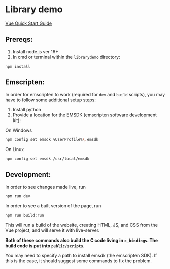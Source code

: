 # Library demo

[Vue Quick Start Guide](https://vuejs.org/guide/quick-start.html#creating-a-vue-application)

## Prereqs:

1. Install node.js ver 16+
2. In cmd or terminal within the `librarydemo` directory:
```sh
npm install
```

## Emscripten:
In order for emscripten to work (required for `dev` and `build` scripts), you may have to follow some additional setup steps:

1. Install python
2. Provide a location for the EMSDK (emscripten software development kit):

On Windows
```sh
npm config set emsdk %UserProfile%\.emsdk
```
On Linux
```sh
npm config set emsdk /usr/local/emsdk
```

## Development:

In order to see changes made live, run
```sh
npm run dev
```

In order to see a built version of the page, run
```sh
npm run build:run
```
This will run a build of the website, creating HTML, JS, and CSS from the Vue project, and will serve it with live-server.


**Both of these commands also build the C code living in `c_bindings`. The build code is put into `public/scripts`.**

You may need to specify a path to install emsdk (the emscripten SDK). If this is the case, it should suggest some commands to fix the problem.
